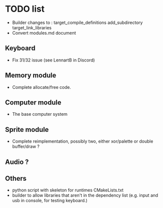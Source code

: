 # TODO list


- Builder changes to : target_compile_definitions add_subdirectory target_link_libraries
- Convert modules.md document


## Keyboard
- Fix 31/32 issue (see LennartB in Discord)

## Memory module
- Complete allocate/free code.

## Computer module
- The base computer system

## Sprite module
- Complete reimplementation, possibly two, either xor/palette or double buffer/draw ?

## Audio ?

## Others
- python script with skeleton for runtimes CMakeLists.txt
- builder to allow libraries that aren't in the dependency list (e.g. input and usb in console, for testing keyboard.)
